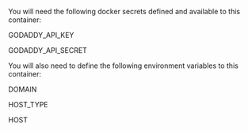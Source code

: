 
You will need the following docker secrets defined and available to this container:

GODADDY_API_KEY

GODADDY_API_SECRET

You will also need to define the following environment variables to this container:

DOMAIN

HOST_TYPE

HOST
